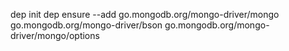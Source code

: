 dep init
dep ensure --add go.mongodb.org/mongo-driver/mongo go.mongodb.org/mongo-driver/bson go.mongodb.org/mongo-driver/mongo/options